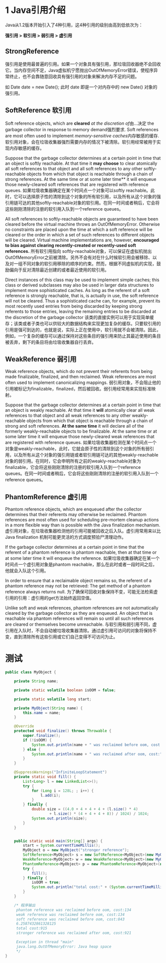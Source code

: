 # 1 Java引用介绍

Java从1.2版本开始引入了4种引用，这4种引用的级别由高到低依次为：

**强引用  >  软引用  >  弱引用  >  虚引用**

## StrongReference
强引用是使用最普遍的引用。如果一个对象具有强引用，那垃圾回收器绝不会回收它。当内存空间不足，Java虚拟机宁愿抛出OutOfMemoryError错误，使程序异常终止，也不会靠随意回收具有强引用的对象来解决内存不足的问题。

如 Date date = new Date();   此时 date 即是一个对内存中的 new Date() 对象的强引用。

## SoftReference  软引用

Soft reference objects, which are **cleared** *at the discretion of*由…决定 the garbage collector in response to memory demand强烈要求. Soft references are most often used to implement *memory-sensitive caches*内存敏感的缓存.
软引用对象，会在垃圾收集器强烈需要内存的情况下被清除。软引用经常被用于实现内存敏感的缓存。

Suppose that the garbage collector determines at a certain point in time that an object is softly reachable. At that time it **may choose** to clear atomically all soft references to that object and all soft references to any other softly-reachable objects from which that object is reachable through a chain of strong references. At the same time or at some later time** it will enqueue those newly-cleared soft references that are registered with reference queues.
如果垃圾收集器确定在某个时间点一个对象可以softly reachable。此时，它可以选择原子性的清除到这个对象的所有软引用，以及所有从这个对象的强引用链可达的其他softly-reachable对象的软引用。在同一时间或者稍后，它会将这些刚刚清除的注册的软引用入队到一个reference queues。

All soft references to softly-reachable objects are guaranteed to have been cleared before the virtual machine throws an OutOfMemoryError. Otherwise no constraints are placed upon the time at which a soft reference will be cleared or the order in which a set of such references to different objects will be cleared. Virtual machine implementations are, however, **encouraged to bias against clearing recently-created or recently-used soft references.**
所有软引用指向 softly-reachable对象，可以保证在虚拟机抛出OutOfMemoryError之前被清除。另外不会有对在什么时候软引用会被移除、以及对一组不同对象的软引用移除的顺序的约束。然而，根据不同虚拟机的实现，鼓励偏向于反对清除最近创建的或者最近使用的软引用。

Direct instances of this class may be used to implement simple caches; this class or derived subclasses may also be used in larger data structures to implement more sophisticated caches. As long as the referent of a soft reference is strongly reachable, that is, is actually in use, the soft reference will not be cleared. Thus a sophisticated cache can, for example, prevent its most recently used entries from being discarded by keeping strong referents to those entries, leaving the remaining entries to be discarded at the discretion of the garbage collector
该类的直接实例可以用于实现简单缓存；该类或者子类也可以供较大的数据结构来实现更加复杂的缓存。只要软引用的引用是强可到达的，也就是说，实际上正在使用中，软引用就不会被清除。因此，例如，一个复杂的缓存可以通过保持对这些条目的强引用来防止其最近使用的条目被丢弃，剩下的条目将由垃圾收集器自行丢弃。

## WeakReference 弱引用

Weak reference objects, which do not prevent their referents from being made finalizable, finalized, and then reclaimed. Weak references are most often used to implement canonicalizing mappings.
弱引用对象，不会阻止他的引用被标记为finalizable，finalized，然后被回收。弱引用经常用来实现标准映射。

Suppose that the garbage collector determines at a certain point in time that an object is weakly reachable. At that time it **will** atomically clear all weak references to that object and all weak references to any other weakly-reachable objects from which that object is reachable through a chain of strong and soft references. **At the same time** it will declare all of the formerly weakly-reachable objects to be finalizable. At the same time or at some later time it will enqueue those newly-cleared weak references that are registered with reference queues.
如果垃圾收集器检测在某个时间点一个对象是weakly-reachable，此时，它就会原子性的清除到这个对象的所有弱引用，以及所有从这个对象的强引用链或者软引用链可达的其他weakly-reachable对象的弱引用。在同时，它会申明所有之前的weakly-reachable对象为finalizable，它会将这些刚刚清除的注册的软引用入队到一个reference queues。在同一时间或者稍后，它会将这些刚刚清除的注册的软引用入队到一个reference queues。



## PhantomReference 虚引用

Phantom reference objects, which are enqueued after the collector determines that their referents may otherwise be reclaimed. Phantom references are most often used for scheduling pre-mortem cleanup actions in a more flexible way than is possible with the Java finalization mechanism.
虚引用对象，在垃圾收集器检测他的引用可能被回收之后入队。虚引用常用来以比Java finalization 机制可能更灵活的方式调度预验尸清理动作。

If the garbage collector determines at a certain point in time that the referent of a phantom reference is phantom reachable, then at that time or at some later time it will enqueue the reference.
如果垃圾收集器确定在某一个时间点一个虚引用对象是phantom reachable，那么在此时或者一段时间之后，他就会入队这个引用。

In order to ensure that a reclaimable object remains so, the referent of a phantom reference may not be retrieved: The get method of a phantom reference always returns null.
为了确保可回收对象保持不变，可能无法检索虚引用的引用：虚引用的get方法始终返回空值。

Unlike soft and weak references, phantom references are not automatically cleared by the garbage collector as they are enqueued. An object that is reachable via phantom references will remain so until all such references are cleared or themselves become unreachable.
与软引用和弱引用不同，虚引用在入队时，不会自动被垃圾收集器清除。通过虚引用可访问的对象将保持不变，直到清除所有这些引用或它们自己变得不可访问为止。



# 测试

```java
public class MyObject {

    private String name;

    private static volatile boolean isOOM = false;

    private static volatile long start;

    private MyObject(String name) {
        this.name = name;
    }

    @Override
    protected void finalize() throws Throwable {
        super.finalize();
        if (!isOOM) {
            System.out.println(name + " was reclaimed before oom, cost:" + (System.currentTimeMillis() - start));
        } else {
            System.out.println(name + " was reclaimed after oom, cost:" + (System.currentTimeMillis() - start));
        }
    }

    @SuppressWarnings("InfiniteLoopStatement")
    private static void fill() {
        List<Long> l = new LinkedList<>();
        try {
            for (Long i = 128L; ; i++) {
                l.add(i);
            }
        } finally {
            double size = ((4.0 + 4 + 4 + 4 + (l.size() * 4)
                    + l.size() * (4 + 4 + 4 + 8)) / 1024) / 1024;
            System.out.println(size);
        }
    }


    public static void main(String[] args) {
        start = System.currentTimeMillis();
        MyObject o = new MyObject("stronger reference");
        SoftReference<MyObject> s = new SoftReference<MyObject>(new MyObject("soft reference"));
        WeakReference<MyObject> w = new WeakReference<MyObject>(new MyObject("weak reference"));
        PhantomReference<MyObject> p = new PhantomReference<MyObject>(new MyObject("phantom reference"), new ReferenceQueue<>());
        try {
            fill();
        } finally {
            isOOM = true;
            System.out.println("total cost:" + (System.currentTimeMillis() - start));
        }
    }

    /* 程序输出
     phantom reference was reclaimed before oom, cost:134
     weak reference was reclaimed before oom, cost:134
     soft reference was reclaimed before oom, cost:843
     6.2587432861328125
     total cost:915
     stronger reference was reclaimed after oom, cost:921

     Exception in thread "main"
     java.lang.OutOfMemoryError: Java heap space
     */
}
```